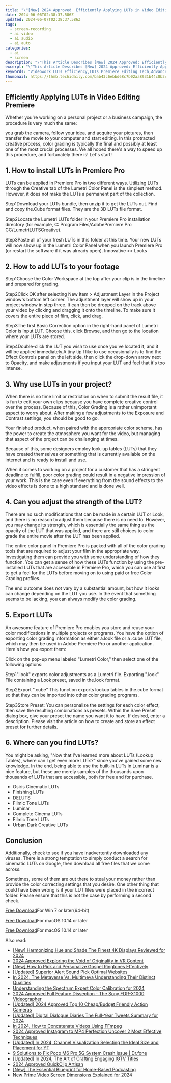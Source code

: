 ```yaml
---
title: "\"[New] 2024 Approved  Efficiently Applying LUTs in Video Editing Premiere\""
date: 2024-06-06T02:38:37.586Z
updated: 2024-06-07T02:38:37.586Z
tags: 
  - screen-recording
  - ai video
  - ai audio
  - ai auto
categories: 
  - ai
  - screen
description: "\"This Article Describes [New] 2024 Approved: Efficiently Applying LUTs in Video Editing Premiere\""
excerpt: "\"This Article Describes [New] 2024 Approved: Efficiently Applying LUTs in Video Editing Premiere\""
keywords: "Videowork LUTs Efficiency,LUTs Premiere Editing Tech,Advanced LUT Application,Streamlined LUT Use in Video,Enhancing Visuals with LUTs,LUT Optimization for Edits,LUTs in Video Production"
thumbnail: https://thmb.techidaily.com/bab43c6ebbd68c7b02aa8931b44c8b3c5cf156c7a7bd1aa24fbe3ea34de877b1.jpg
---
```


## Efficiently Applying LUTs in Video Editing Premiere

Whether you're working on a personal project or a business campaign, the procedure is very much the same:

you grab the camera, follow your idea, and acquire your pictures, then transfer the movie to your computer and start editing. In this protracted creative process, color grading is typically the final and possibly at least one of the most crucial processes. We all hoped there's a way to speed up this procedure, and fortunately there is! Let's start!

## 1\. How to install LUTs in Premiere Pro

LUTs can be applied in Premiere Pro in two different ways. Utilizing LUTs through the Creative tab of the Lumetri Color Panel is the simplest method. However, it does not make the LUTs a permanent part of the collection.

Step1Download your LUTs bundle, then unzip it to get the LUTs out. Find and copy the.Cube format files. They are the 3D LUTs file format.

Step2Locate the Lumetri LUTs folder in your Premiere Pro installation directory (for example, C: Program Files/AdobePremiere Pro CC/LumetriLUTSCreative).

Step3Paste all of your fresh LUTs in this folder at this time. Your new LUTs will now show up in the Lumetri Color Panel when you launch Premiere Pro (or restart the software if it was already open). Innovative >> Looks

## 2\. How to add LUTs to your footage

Step1Choose the Color Workspace at the top after your clip is in the timeline and prepared for grading.

Step2Click OK after selecting New Item > Adjustment Layer in the Project window's bottom left corner. The adjustment layer will show up in your project window in step three. It can then be dropped on the track above your video by clicking and dragging it onto the timeline. To make sure it covers the entire piece of film, click, and drag.

Step3The first Basic Correction option in the right-hand panel of Lumetri Color is Input LUT. Choose this, click Browse, and then go to the location where your LUTs are stored.

Step4Double-click the LUT you wish to use once you've located it, and it will be applied immediately.A tiny tip I like to use occasionally is to find the Effect Controls panel on the left side, then click the drop-down arrow next to Opacity, and make adjustments if you input your LUT and feel that it's too intense.

## 3\. Why use LUTs in your project?

When there is no time limit or restriction on when to submit the result file, it is fun to edit your own clips because you have complete creative control over the process. Because of this, Color Grading is a rather unimportant aspect to worry about. After making a few adjustments to the Exposure and Contrast settings, you should be good to go.

Your finished product, when paired with the appropriate color scheme, has the power to create the atmosphere you want for the video, but managing that aspect of the project can be challenging at times.

Because of this, some designers employ look-up tables (LUTs) that they have created themselves or something that is currently available on the internet and is ready to install and use.

When it comes to working on a project for a customer that has a stringent deadline to fulfill, poor color grading could result in a negative impression of your work. This is the case even if everything from the sound effects to the video effects is done to a high standard and is done well.

## 4\. Can you adjust the strength of the LUT?

There are no such modifications that can be made in a certain LUT or Look, and there is no reason to adjust them because there is no need to. However, you may change its strength, which is essentially the same thing as the opacity of the LUT that was applied, and there are still choices to color grade the entire movie after the LUT has been applied.

The entire color panel in Premiere Pro is packed with all of the color grading tools that are required to adjust your film in the appropriate way. Investigating them can provide you with some understanding of how they function. You can get a sense of how these LUTs function by using the pre-installed LUTs that are accessible in Premiere Pro, which you can use at first to get a feel for the LUTs before moving on to using paid or free Color Grading profiles.

The end outcome does not vary by a substantial amount, but how it looks can change depending on the LUT you use. In the event that something seems to be lacking, you can always modify the color grading.

## 5\. Export LUTs

An awesome feature of Premiere Pro enables you store and reuse your color modifications in multiple projects or programs. You have the option of exporting color grading information as either a.look file or a .cube LUT file, which may then be used in Adobe Premiere Pro or another application. Here's how you export them:

Click on the pop-up menu labeled "Lumetri Color," then select one of the following options:

Step1".look" exports color adjustments as a Lumetri file. Exporting ".look" File containing a Look preset, saved in the.look format.

Step2Export ".cube" This function exports lookup tables in the.cube format so that they can be imported into other color grading programs.

Step3Store Preset: You can personalize the settings for each color effect, then save the resulting combinations as presets. Within the Save Preset dialog box, give your preset the name you want it to have. If desired, enter a description. Please visit the article on how to create and store an effect preset for further details.

## 6\. Where can you find LUTs?

You might be asking, "Now that I've learned more about LUTs (Lookup Tables), where can I get even more LUTs?" since you've gained some new knowledge. In the end, being able to use the built-in LUTs in Luminar is a nice feature, but these are merely samples of the thousands upon thousands of LUTs that are accessible, both for free and for purchase.

* Osiris Cinematic LUTs
* Finishing LUTs
* DELUTS
* Filmic Tone LUTs
* Luminar
* Complete Cinema LUTs
* Filmic Tone LUTs
* Urban Dark Creative LUTs

## Conclusion

Additionally, check to see if you have inadvertently downloaded any viruses. There is a strong temptation to simply conduct a search for cinematic LUTs on Google, then download all free files that we come across.

Sometimes, some of them are out there to steal your money rather than provide the color correcting settings that you desire. One other thing that could have been wrong is if your LUT files were placed in the incorrect folder. Please ensure that this is not the case by performing a second check.

[Free Download](https://tools.techidaily.com/wondershare/filmora/download/)For Win 7 or later(64-bit)

[Free Download](https://tools.techidaily.com/wondershare/filmora/download/)For macOS 10.14 or later

[Free Download](https://tools.techidaily.com/wondershare/filmora/download/)For macOS 10.14 or later

<ins class="adsbygoogle"
     style="display:block"
     data-ad-format="autorelaxed"
     data-ad-client="ca-pub-7571918770474297"
     data-ad-slot="1223367746"></ins>

<ins class="adsbygoogle"
     style="display:block"
     data-ad-format="autorelaxed"
     data-ad-client="ca-pub-7571918770474297"
     data-ad-slot="1223367746"></ins>



<ins class="adsbygoogle"
     style="display:block"
     data-ad-client="ca-pub-7571918770474297"
     data-ad-slot="8358498916"
     data-ad-format="auto"
     data-full-width-responsive="true"></ins>


<span class="atpl-alsoreadstyle">Also read:</span>
<div><ul>
<li><a href="https://vp-tips.techidaily.com/new-harmonizing-hue-and-shade-the-finest-4k-displays-reviewed-for-2024/"><u>[New] Harmonizing Hue and Shade  The Finest 4K Displays Reviewed for 2024</u></a></li>
<li><a href="https://vp-tips.techidaily.com/2024-approved-exploring-the-void-of-originality-in-vr-content/"><u>2024 Approved  Exploring the Void of Originality in VR Content</u></a></li>
<li><a href="https://vp-tips.techidaily.com/new-how-to-pick-and-personalize-gospel-ringtones-effectively/"><u>[New] How to Pick and Personalize Gospel Ringtones Effectively</u></a></li>
<li><a href="https://vp-tips.techidaily.com/updated-superior-alert-sound-pick-optimal-websites/"><u>[Updated] Superior Alert Sound Pick  Optimal Websites</u></a></li>
<li><a href="https://vp-tips.techidaily.com/in-2024-the-metaverse-vs-multimeva-understanding-their-distinct-qualities/"><u>In 2024, The Metaverse Vs. Multimeva  Understanding Their Distinct Qualities</u></a></li>
<li><a href="https://vp-tips.techidaily.com/understanding-the-spectrum-expert-color-calibration-for-2024/"><u>Understanding the Spectrum  Expert Color Calibration for 2024</u></a></li>
<li><a href="https://vp-tips.techidaily.com/2024-approved-full-feature-dissection-the-sony-fdr-x1000-videographer/"><u>2024 Approved  Full Feature Dissection - The Sony FDR-X1000 Videographer</u></a></li>
<li><a href="https://vp-tips.techidaily.com/updated-2024-approved-top-10-cheapbudget-friendly-action-cameras/"><u>[Updated] 2024 Approved  Top 10 Cheap/Budget Friendly Action Cameras</u></a></li>
<li><a href="https://twitter-videos.techidaily.com/updated-digital-dialogue-diaries-the-full-year-tweets-summary-for-2024/"><u>[Updated] Digital Dialogue Diaries  The Full-Year Tweets Summary for 2024</u></a></li>
<li><a href="https://ai-video-editing.techidaily.com/in-2024-how-to-concatenate-videos-using-ffmpeg/"><u>In 2024, How to Concatenate Videos Using FFmpeg</u></a></li>
<li><a href="https://instagram-videos.techidaily.com/2024-approved-instagram-to-mp4-perfection-uncover-2-most-effective-techniques/"><u>2024 Approved  Instagram to MP4 Perfection  Uncover 2 Most Effective Techniques</u></a></li>
<li><a href="https://facebook-video-footage.techidaily.com/updated-in-2024-channel-visualization-selecting-the-ideal-size-and-placement-for-yt/"><u>[Updated] In 2024, Channel Visualization  Selecting the Ideal Size and Placement for YT</u></a></li>
<li><a href="https://howto.techidaily.com/9-solutions-to-fix-poco-m6-pro-5g-system-crash-issue-drfone-by-drfone-fix-android-problems-fix-android-problems/"><u>9 Solutions to Fix Poco M6 Pro 5G System Crash Issue | Dr.fone</u></a></li>
<li><a href="https://instagram-clips.techidaily.com/updated-in-2024-the-art-of-crafting-engaging-igtv-titles/"><u>[Updated] In 2024, The Art of Crafting Engaging IGTV Titles</u></a></li>
<li><a href="https://youtube-help.techidaily.com/2024-approved-quickclip-artisan/"><u>2024 Approved  QuickClip Artisan</u></a></li>
<li><a href="https://screen-recording.techidaily.com/new-the-essential-blueprint-for-home-based-podcasting/"><u>[New] The Essential Blueprint for Home-Based Podcasting</u></a></li>
<li><a href="https://video-ai-editor.techidaily.com/new-prime-video-screen-dimensions-explained-for-2024/"><u>New Prime Video Screen Dimensions Explained for 2024</u></a></li>
</ul></div>
